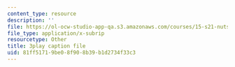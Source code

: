 ```yaml
---
content_type: resource
description: ''
file: https://ol-ocw-studio-app-qa.s3.amazonaws.com/courses/15-s21-nuts-and-bolts-of-business-plans-january-iap-2014/81ff51719be08f908b39b1d2734f33c3_9upRT5T7drI.srt
file_type: application/x-subrip
resourcetype: Other
title: 3play caption file
uid: 81ff5171-9be0-8f90-8b39-b1d2734f33c3
---
```

